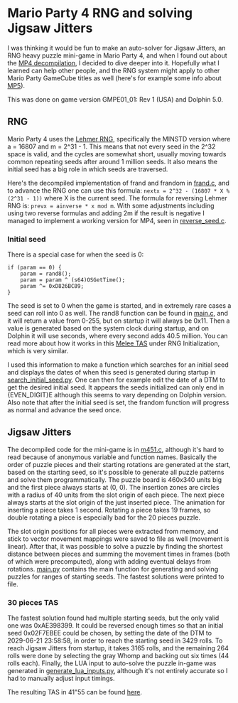 # Mario Party 4 RNG and solving Jigsaw Jitters
I was thinking it would be fun to make an auto-solver for Jigsaw Jitters, an RNG heavy puzzle mini-game in Mario Party 4, and when I found out about the [MP4 decompilation](https://github.com/mariopartyrd/marioparty4), I decided to dive deeper into it. Hopefully what I learned can help other people, and the RNG system might apply to other Mario Party GameCube titles as well (here's for example some info about [MP5](https://github.com/NicholasMoser/MarioParty5_RNG)).  

This was done on game version GMPE01_01: Rev 1 (USA) and Dolphin 5.0.

## RNG
Mario Party 4 uses the [Lehmer RNG](https://en.wikipedia.org/wiki/Lehmer_random_number_generator), specifically the MINSTD version where a = 16807 and m = 2^31 - 1. This means that not every seed in the 2^32 space is valid, and the cycles are somewhat short, usually moving towards common repeating seeds after around 1 million seeds. It also means the initial seed has a big role in which seeds are traversed.  

Here's the decompiled implementation of frand and frandom in [frand.c](https://github.com/mariopartyrd/marioparty4/blob/main/src/game/frand.c), and to advance the RNG one can use this formula: `nextx = 2^32 - (16807 * X % (2^31 - 1))` where X is the current seed. The formula for reversing Lehmer RNG is: `prevx = ainverse * x mod m`. With some adjustments including using two reverse formulas and adding 2m if the result is negative I managed to implement a working version for MP4, seen in [reverse_seed.c](https://github.com/Freezard/MarioParty4_RNG_Jigsaw_Jitters/blob/main/reverse_seed.c).

### Initial seed
There is a special case for when the seed is 0:

    if (param == 0) {
        param = rand8();
        param = param ^ (s64)OSGetTime();
        param ^= 0xD826BC89;
    }

The seed is set to 0 when the game is started, and in extremely rare cases a seed can roll into 0 as well. The rand8 function can be found in [main.c](https://github.com/mariopartyrd/marioparty4/blob/main/src/game/main.c), and it will return a value from 0-255, but on startup it will always be 0x11. Then a value is generated based on the system clock during startup, and on Dolphin it will use seconds, where every second adds 40.5 million. You can read more about how it works in this [Melee TAS](https://tasvideos.org/7174S) under RNG Initialization, which is very similar.  

I used this information to make a function which searches for an initial seed and displays the dates of when this seed is generated during startup in [search_initial_seed.py](https://github.com/Freezard/MarioParty4_RNG_Jigsaw_Jitters/blob/main/search_initial_seed.py). One can then for example edit the date of a DTM to get the desired initial seed. It appears the seeds initialized can only end in {EVEN_DIGIT}E although this seems to vary depending on Dolphin version. Also note that after the initial seed is set, the frandom function will progress as normal and advance the seed once.

## Jigsaw Jitters
The decompiled code for the mini-game is in [m451.c](https://github.com/mariopartyrd/marioparty4/blob/main/src/REL/m451Dll/m451.c), although it's hard to read because of anonymous variable and function names. Basically the order of puzzle pieces and their starting rotations are generated at the start, based on the starting seed, so it's possible to generate all puzzle patterns and solve them programmatically. The puzzle board is 460x340 units big and the first piece always starts at (0, 0). The insertion zones are circles with a radius of 40 units from the slot origin of each piece. The next piece always starts at the slot origin of the just inserted piece. The animation for inserting a piece takes 1 second. Rotating a piece takes 19 frames, so double rotating a piece is especially bad for the 20 pieces puzzle.  

The slot origin positions for all pieces were extracted from memory, and stick to vector movement mappings were saved to file as well (movement is linear). After that, it was possible to solve a puzzle by finding the shortest distance between pieces and summing the movement times in frames (both of which were precomputed), along with adding eventual delays from rotations. [main.py](https://github.com/Freezard/MarioParty4_RNG_Jigsaw_Jitters/blob/main/main.py) contains the main function for generating and solving puzzles for ranges of starting seeds. The fastest solutions were printed to file.

### 30 pieces TAS
The fastest solution found had multiple starting seeds, but the only valid one was 0xAE398399. It could be reversed enough times so that an initial seed 0x02F7EBEE could be chosen, by setting the date of the DTM to 2029-06-21 23:58:58, in order to reach the starting seed in 3429 rolls. To reach Jigsaw Jitters from startup, it takes 3165 rolls, and the remaining 264 rolls were done by selecting the gray Whomp and backing out six times (44 rolls each). Finally, the LUA input to auto-solve the puzzle in-game was generated in [generate_lua_inputs.py](https://github.com/Freezard/MarioParty4_RNG_Jigsaw_Jitters/blob/main/generate_lua_inputs.py), although it's not entirely accurate so I had to manually adjust input timings.  

The resulting TAS in 41"55 can be found [here](https://youtu.be/1MxhSY2qiK0).
